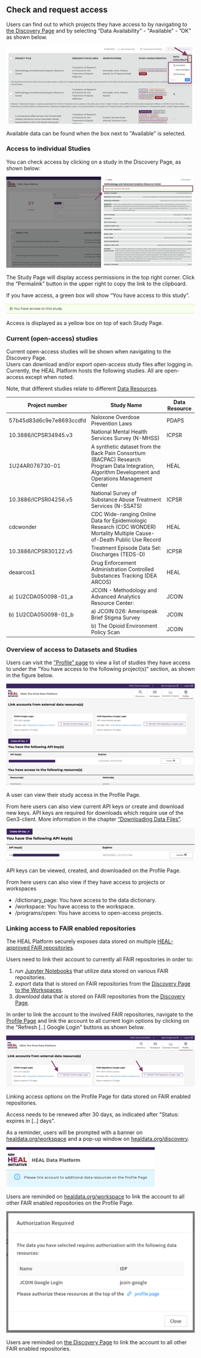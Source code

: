 ## Check and request access

Users can find out to which projects they have access to by navigating to [the Discovery Page](https://healdata.org/discovery) and by selecting “Data Availability" - "Available" - ”OK” as shown below.

![Access_Data](img/access_box_1.png)

Available data can be found when the box next to "Available" is selected.

### Access to individual Studies

You can check access by clicking on a study in the Discovery Page, as shown below:

![Discovery_Study_Page](img/discovery_study_page.png)

The Study Page will display access permissions in the top right corner. Click the “Permalink” button in the upper right to copy the link to the clipboard.

If you have access, a green box will show “You have access to this study”.

![Yes_Access](img/access_YES.png)

Access is displayed as a yellow box on top of each Study Page.

### Current (open-access) studies

Current open-access studies will be shown when navigating to the Discovery Page.  
Users can download and/or export open-access study files after logging in. Currently, the HEAL Platform hosts the following studies. All are open-access except when noted.

Note, that different studies relate to different [Data Resources](#DataManagementRepositories).

| Project   number | Study Name | Data Resource |
|---|---|---|
| 57b45d83d6c9e7e8693ccdfd | Naloxone Overdose Prevention Laws | PDAPS |
| 10.3886/ICPSR34945.v3 | National Mental Health Services   Survey (N-MHSS) | ICPSR |
| 1U24AR076730-01 | A synthetic dataset from the Back   Pain Consortium (BACPAC) Research Program Data Integration, Algorithm   Development and Operations Management Center | HEAL |
| 10.3886/ICPSR04256.v5 | National Survey of Substance Abuse   Treatment Services (N-SSATS) | ICPSR |
| cdcwonder | CDC Wide-ranging Online Data for   Epidemiologic Research (CDC WONDER) Mortality Multiple Cause-of-Death Public   Use Record | HEAL |
| 10.3886/ICPSR30122.v5 | Treatment Episode Data Set:   Discharges (TEDS-D) | ICPSR |
| deaarcos1 | Drug Enforcement Administration   Controlled Substances Tracking (DEA ARCOS) | HEAL |
| a)   1U2CDA050098-01_a | JCOIN - Methodology and Advanced   Analytics Resource Center: | JCOIN |
| b)   1U2CDA050098-01_b | a) JCOIN 026: Amerispeak Brief   Stigma Survey | JCOIN  |
|   | b) The Opioid Environment Policy   Scan |JCOIN  |

### Overview of access to Datasets and Studies

Users can visit the ["Profile” page](https://healdata.org/identity) to view a list of studies they have access to under the “You have access to the following project(s)” section, as shown in the figure below.

![Profile_Access](img/profile_access.png)

A user can view their study access in the Profile Page.

From here users can also view current API keys or create and download new keys. API keys are required for downloads which require use of the Gen3-client. More information in the chapter [“Downloading Data Files”](#DownloadingDataFiles).

![Profile_APIKey](img/profile_APIkey_active.png)

API keys can be viewed, created, and downloaded on the Profile Page.

From here users can also view if they have access to projects or workspaces

*   /dictionary\_page: You have access to the data dictionary.
*   /workspace: You have access to the workspace.
*   /programs/open: You have access to open-access projects.

### Linking access to FAIR enabled repositories

The HEAL Platform securely exposes data stored on multiple [HEAL-approved FAIR repositories](#DataManagementRepositories).

Users need to link their account to currently all FAIR repositories in order to:

1.  _run_ [Jupyter Notebooks](#StaticNoteboks) that utilize data stored on various FAIR repositories.
2.  _export_ data that is stored on FAIR repositories from the [Discovery Page to the Workspaces](#SelectBringFilesDiscoveryToWorkspace).
3.  _download_ data that is stored on FAIR repositories from the [Discovery Page](#DownloadFilesfromDiscovery).

In order to link the account to the involved FAIR repositories, navigate to the [Profile Page](https://healdata.org/identity) and link the account to all current login options by clicking on the "Refresh \[..\] Google Login" buttons as shown below.

![workspace_login_other_commons](img/workspace_login_other_commons.png)

Linking access options on the Profile Page for data stored on FAIR enabled repositories.

Access needs to be renewed after 30 days, as indicated after "Status: expires in \[..\] days".

As a reminder, users will be prompted with a banner on [healdata.org/workspace](https://healdata.org/workspace) and a pop-up window on [healdata.org/discovery](https://healdata.org/discovery).

![workspace_login_other_commons_top_banner](img/workspace_login_other_commons_top_banner.png)

Users are reminded on [healdata.org/workspace](https://healdata.org/workspace) to link the account to all other FAIR enabled repositories on the Profile Page.

![workspace_login_other_commons_discovery](img/workspace_login_other_commons_discovery.png)

Users are reminded on [the Discovery Page](https://healdata.org/discovery) to link the account to all other FAIR enabled repositories.
